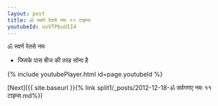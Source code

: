 ```yaml
---
layout: post
title: ॐ स्वर्ण रेतसे नमः ११ टाइम्स
youtubeId: uvVTPbuUII4
---
```

 
 
 ॐ स्वर्ण रेतसे नमः  
 
 -  जिसके पास बीज की तरह सोना है 
 
  
 
  
 
 
 
 
 
 


{% include youtubePlayer.html id=page.youtubeId %}
 
[Next]({{ site.baseurl }}{% link  split1/_posts/2012-12-18-ॐ सर्वगणए नमः ११ टाइम्स.md%})
 

